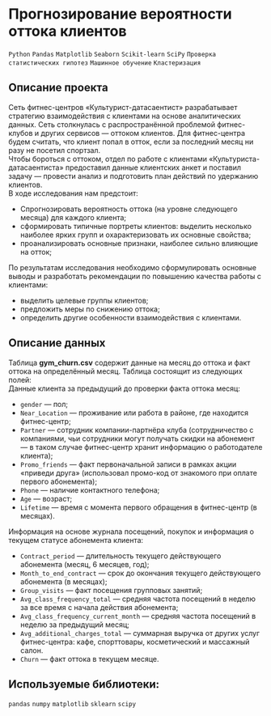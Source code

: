 # Прогнозирование вероятности оттока клиентов
`Python` `Pandas` `Matplotlib` `Seaborn` `Scikit-learn` `SciPy` `Проверка статистических гипотез` `Машинное обучение` `Кластеризация`   

## Описание проекта   

Сеть фитнес-центров «Культурист-датасаентист» разрабатывает стратегию взаимодействия с клиентами на основе аналитических данных. 
Сеть столкнулась с распространённой проблемой фитнес-клубов и других сервисов — оттоком клиентов. Для фитнес-центра будем считать, что клиент попал в отток, если за последний месяц ни разу не посетил спортзал.  
Чтобы бороться с оттоком, отдел по работе с клиентами «Культуриста-датасаентиста» предоставил данные клиентских анкет и поставил задачу — провести анализ и подготовить план действий по удержанию клиентов.  
В ходе исследования нам предстоит:    
- Спрогнозировать вероятность оттока (на уровне следующего месяца) для каждого клиента;
- сформировать типичные портреты клиентов: выделить несколько наиболее ярких групп и охарактеризовать их основные свойства;
- проанализировать основные признаки, наиболее сильно влияющие на отток;    

По результатам исследования необходимо сформулировать основные выводы и разработать рекомендации по повышению качества работы с клиентами:
- выделить целевые группы клиентов;
- предложить меры по снижению оттока;
- определить другие особенности взаимодействия с клиентами.

## Описание данных

Таблица **gym_churn.csv** содержит данные на месяц до оттока и факт оттока на определённый месяц. Таблица состоящит из следующих полей:    
Данные клиента за предыдущий до проверки факта оттока месяц:    

- `gender` — пол;    
- `Near_Location` — проживание или работа в районе, где находится фитнес-центр;    
- `Partner` — сотрудник компании-партнёра клуба (сотрудничество с компаниями, чьи сотрудники могут получать скидки на абонемент — в таком случае фитнес-центр хранит информацию о работодателе клиента);    
- `Promo_friends` — факт первоначальной записи в рамках акции «приведи друга» (использовал промо-код от знакомого при оплате первого абонемента);    
- `Phone` — наличие контактного телефона;    
- `Age` — возраст;    
- `Lifetime` — время с момента первого обращения в фитнес-центр (в месяцах).    

Информация на основе журнала посещений, покупок и информация о текущем статусе абонемента клиента:
- `Contract_period` — длительность текущего действующего абонемента (месяц, 6 месяцев, год);    
- `Month_to_end_contract` — срок до окончания текущего действующего абонемента (в месяцах);    
- `Group_visits` — факт посещения групповых занятий;    
- `Avg_class_frequency_total` — средняя частота посещений в неделю за все время с начала действия абонемента;    
- `Avg_class_frequency_current_month` — средняя частота посещений в неделю за предыдущий месяц;    
- `Avg_additional_charges_total` — суммарная выручка от других услуг фитнес-центра: кафе, спорттовары, косметический и массажный салон.    
- `Churn` — факт оттока в текущем месяце.    

## Используемые библиотеки:
`pandas` `numpy` `matplotlib` `sklearn` `scipy`

